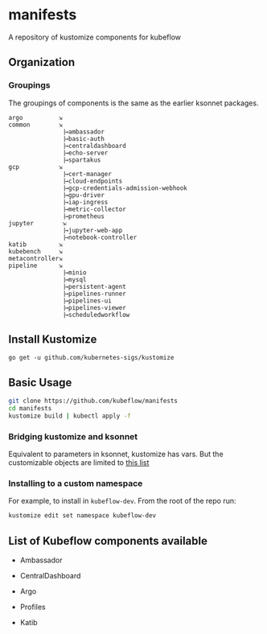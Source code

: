 # manifests
A repository of kustomize components for kubeflow

## Organization

### Groupings

The groupings of components is the same as the earlier ksonnet packages. 

```
argo          ⇲
common        ⇲
              ⎹→ambassador
              ⎹→basic-auth
              ⎹→centraldashboard
              ⎹→echo-server
              ⎹→spartakus
gcp           ⇲                                   
              ⎹→cert-manager
              ⎹→cloud-endpoints
              ⎹→gcp-credentials-admission-webhook
              ⎹→gpu-driver
              ⎹→iap-ingress
              ⎹→metric-collector
              ⎹→prometheus
jupyter        ⇲                                   
              ⎹→jupyter-web-app
              ⎹→notebook-controller
katib         ⇲                                   
kubebench     ⇲                                   
metacontroller⇲                                   
pipeline      ⇲                                   
              ⎹→minio
              ⎹→mysql
              ⎹→persistent-agent
              ⎹→pipelines-runner
              ⎹→pipelines-ui
              ⎹→pipelines-viewer
              ⎹→scheduledworkflow
```

## Install Kustomize

`go get -u github.com/kubernetes-sigs/kustomize`

## Basic Usage

```bash
git clone https://github.com/kubeflow/manifests
cd manifests
kustomize build | kubectl apply -f
```

### Bridging kustomize and ksonnet

Equivalent to parameters in ksonnet, kustomize has vars. But the customizable objects are limited to [this list](https://github.com/kubernetes-sigs/kustomize/blob/master/pkg/transformers/config/defaultconfig/varreference.go)



### Installing to a custom namespace

For example, to install in `kubeflow-dev`. From the root of the repo run:

```bash
kustomize edit set namespace kubeflow-dev
```

## List of Kubeflow components available

* Ambassador

* CentralDashboard

* Argo

* Profiles

* Katib
